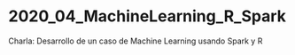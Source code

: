 # 2020_04_MachineLearning_R_Spark
Charla: Desarrollo de un caso de Machine Learning usando Spark y R
